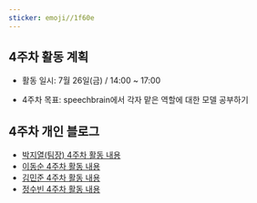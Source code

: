 ```yaml
---
sticker: emoji//1f60e
---
```

## 4주차 활동 계획

- 활동 일시: 7월 26일(금) / 14:00 ~ 17:00

- 4주차 목표: speechbrain에서 각자 맡은 역할에 대한 모델 공부하기

## 4주차 개인 블로그

- [박지열(팀장) 4주차 활동 내용](https://jiyeol9081.github.io/jiyeol'sblog/4주차-활동-내용)
- [이동순 4주차 활동 내용](https://ledn05.tistory.com/4)
- [김민준 4주차 활동 내용](https://blummerhen.tistory.com/4)
- [정수빈 4주차 활동 내용](https://m.blog.naver.com/qwert0483/223518676900)